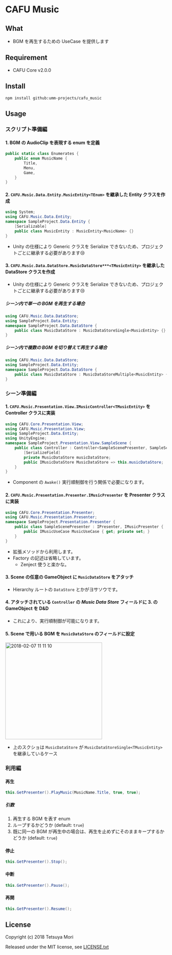 # CAFU Music

## What

* BGM を再生するための UseCase を提供します

## Requirement

* CAFU Core v2.0.0

## Install

```shell
npm install github:umm-projects/cafu_music
```

## Usage

### スクリプト準備編

#### 1. BGM の AudioClip を表現する enum を定義

```csharp
public static class Enumerates {
    public enum MusicName {
        Title,
        Menu,
        Game,
    }
}
```

#### 2. `CAFU.Music.Data.Entity.MusicEntity<TEnum>` を継承した Entity クラスを作成

```csharp
using System;
using CAFU.Music.Data.Entity;
namespace SampleProject.Data.Entity {
    [Serializable]
    public class MusicEntity : MusicEntity<MusicName> {}
}
```

* Unity の仕様により Generic クラスを Serialize できないため、プロジェクトごとに継承する必要があります😢

#### 3. `CAFU.Music.Data.DataStore.MusicDataStore***<TMusicEntity>` を継承した DataStore クラスを作成

* Unity の仕様により Generic クラスを Serialize できないため、プロジェクトごとに継承する必要があります😢

##### シーン内で単一の BGM を再生する場合

```csharp
using CAFU.Music.Data.DataStore;
using SampleProject.Data.Entity;
namespace SampleProject.Data.DataStore {
    public class MusicDataStore : MusicDataStoreSingle<MusicEntity> {}
}
```

##### シーン内で複数の BGM を切り替えて再生する場合

```csharp
using CAFU.Music.Data.DataStore;
using SampleProject.Data.Entity;
namespace SampleProject.Data.DataStore {
    public class MusicDataStore : MusicDataStoreMultiple<MusicEntity> {}
}
```

### シーン準備編

#### 1. `CAFU.Music.Presentation.View.IMusicController<TMusicEntity>` を Controller クラスに実装

```csharp
using CAFU.Core.Presentation.View;
using CAFU.Music.Presentation.View;
using SampleProject.Data.Entity;
using UnityEngine;
namespace SampleProject.Presentation.View.SampleScene {
    public class Controller : Controller<SampleScenePresenter, SampleScenePresenter.Factory>, IMusicController {
        [SerializeField]
        private MusicDataStore musicDataStore;
        public IMusicDataStore MusicDataStore => this.musicDataStore;
    }
}
```

* Component の `Awake()` 実行順制御を行う関係で必要になります。

#### 2. `CAFU.Music.Presentation.Presenter.IMusicPresenter` を Presenter クラスに実装

```csharp
using CAFU.Core.Presentation.Presenter;
using CAFU.Music.Presentation.Presenter;
namespace SampleProject.Presentation.Presenter {
    public class SampleScenePresenter : IPresenter, IMusicPresenter {
        public IMusicUseCase MusicUseCase { get; private set; }
    }
}
```

* 拡張メソッドから利用します。
* Factory の記述は省略しています。
  * Zenject 使うと楽かな。

#### 3. Scene の任意の GameObject に `MusicDataStore` をアタッチ

* Hierarchy ルートの `DataStore` とかがヨサソウです。

#### 4. アタッチされている `Controller` の *Music Data Store* フィールドに 3. の GameObject を D&amp;D

* これにより、実行順制御が可能になります。

#### 5. Scene で用いる BGM を `MusicDataStore` のフィールドに設定

<img width="302" alt="2018-02-07 11 11 10" src="https://user-images.githubusercontent.com/838945/35894754-afcbecc8-0bf7-11e8-87d2-27d3c344ddf8.png">

* 上のスクショは `MusicDataStore` が `MusicDataStoreSingle<TMusicEntity>` を継承しているケース

### 利用編

#### 再生

```csharp
this.GetPresenter().PlayMusic(MusicName.Title, true, true);
```

##### 引数

1. 再生する BGM を表す enum
1. ループするかどうか (default: `true`)
1. 既に同一の BGM が再生中の場合は、再生を止めずにそのままキープするかどうか (default: `true`)

#### 停止

```csharp
this.GetPresenter().Stop();
```

#### 中断

```csharp
this.GetPresenter().Pause();
```

#### 再開

```csharp
this.GetPresenter().Resume();
```

## License

Copyright (c) 2018 Tetsuya Mori

Released under the MIT license, see [LICENSE.txt](LICENSE.txt)

